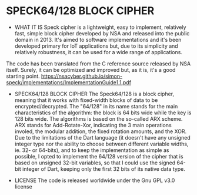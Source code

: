 
# SPECK64/128 BLOCK CIPHER
  

- WHAT IT IS
Speck cipher is a lightweight, easy to implement, relatively fast, simple
block cipher developed by NSA and released into the public domain in 2013.
It's aimed to software implementations and it's been developed primary for
IoT applications but, due to its simplicity and relatively robustness, it
can be used for a wide range of applications.

The code has been translated from the C reference source released by
NSA itself. Surely, it can be optimized and improved but, as it is, it's
a good starting point.
https://nsacyber.github.io/simon-speck/implementations/ImplementationGuide1.1.pdf

- SPECK64/128 BLOCK CIPHER
The Speck64/128 is a block cipher, meaning that it works with fixed-width
blocks of data to be encrypted/decrypted. The "64/128" in its name stands
for the main characteristics of the algorithm: the block is 64 bits wide
while the key is 128 bits wide. The algorithms is based on the so-called
ARX scheme. ARX stands for Add-Rotate-Xor, indicating the 3 main operations
involed, the modular addition, the fixed rotation amounts, and the XOR.
Due to the limitations of the Dart language (it doesn't have any unsigned
integer type nor the ability to choose between different variable widths,
ie. 32- or 64-bits), and to keep the implementation as simple as possible,
I opted to implement the 64/128 version of the cipher that is based on
unsigned 32-bit variables, so that I could use the signed 64-bit integer
of Dart, keeping only the first 32 bits of its native data type.

- LICENSE
The code is released worldwide under the Gnu GPL v3.0 license